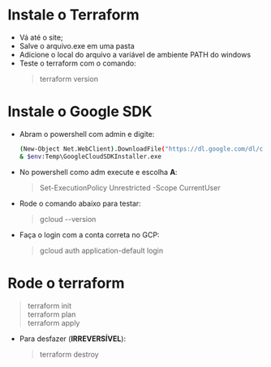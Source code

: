 # Instale o Terraform

- Vá até o site;
- Salve o arquivo.exe em uma pasta
- Adicione o local do arquivo a variável de ambiente PATH do windows
- Teste o terraform com o comando:
  > terraform version

# Instale o Google SDK

- Abram o powershell com admin e digite:

  ```bash
  (New-Object Net.WebClient).DownloadFile("https://dl.google.com/dl/cloudsdk/channels/rapid/GoogleCloudSDKInstaller.exe", "$env:Temp\GoogleCloudSDKInstaller.exe")
  & $env:Temp\GoogleCloudSDKInstaller.exe
  ```

- No powershell como adm execute e escolha **A**:
  > Set-ExecutionPolicy Unrestricted -Scope CurrentUser
- Rode o comando abaixo para testar:
  > gcloud --version
- Faça o login com a conta correta no GCP:
  > gcloud auth application-default login

# Rode o terraform

> terraform init<br>
> terraform plan<br>
> terraform apply

- Para desfazer (**IRREVERSÍVEL**):
  > terraform destroy
